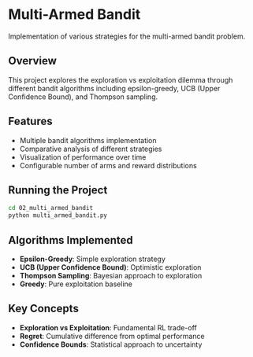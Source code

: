 # Multi-Armed Bandit

Implementation of various strategies for the multi-armed bandit problem.

## Overview

This project explores the exploration vs exploitation dilemma through different bandit algorithms including epsilon-greedy, UCB (Upper Confidence Bound), and Thompson sampling.

## Features

- Multiple bandit algorithms implementation
- Comparative analysis of different strategies
- Visualization of performance over time
- Configurable number of arms and reward distributions

## Running the Project

```bash
cd 02_multi_armed_bandit
python multi_armed_bandit.py
```

## Algorithms Implemented

- **Epsilon-Greedy**: Simple exploration strategy
- **UCB (Upper Confidence Bound)**: Optimistic exploration
- **Thompson Sampling**: Bayesian approach to exploration
- **Greedy**: Pure exploitation baseline

## Key Concepts

- **Exploration vs Exploitation**: Fundamental RL trade-off
- **Regret**: Cumulative difference from optimal performance
- **Confidence Bounds**: Statistical approach to uncertainty